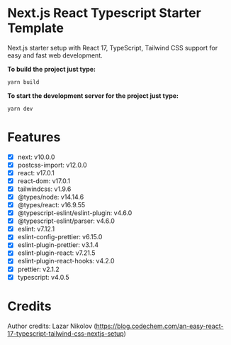 # Next.js React Typescript Starter Template
Next.js starter setup with React 17, TypeScript, Tailwind CSS support for easy and fast web development.
 
**To build the project just type:**

```javascript
yarn build
```

**To start the development server for the project just type:**

```javascript
yarn dev
```

# Features
- [x] next: v10.0.0
- [x] postcss-import: v12.0.0
- [x] react: v17.0.1
- [x] react-dom: v17.0.1
- [x] tailwindcss: v1.9.6
- [x] @types/node: v14.14.6
- [x] @types/react: v16.9.55
- [x] @typescript-eslint/eslint-plugin: v4.6.0
- [x] @typescript-eslint/parser: v4.6.0
- [x] eslint: v7.12.1
- [x] eslint-config-prettier: v6.15.0
- [x] eslint-plugin-prettier: v3.1.4
- [x] eslint-plugin-react: v7.21.5
- [x] eslint-plugin-react-hooks: v4.2.0
- [x] prettier: v2.1.2
- [x] typescript: v4.0.5

# Credits
Author credits: Lazar Nikolov (https://blog.codechem.com/an-easy-react-17-typescript-tailwind-css-nextjs-setup)
